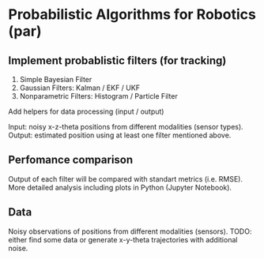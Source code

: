 # Probabilistic Algorithms for Robotics (par)

## Implement probablistic filters (for tracking)

1. Simple Bayesian Filter
2. Gaussian Filters: Kalman / EKF / UKF
3. Nonparametric Filters: Histogram / Particle Filter

Add helpers for data processing (input / output)

Input: noisy x-z-theta positions from different modalities (sensor types).
Output: estimated position using at least one filter mentioned above.

## Perfomance comparison

Output of each filter will be compared with standart metrics (i.e. RMSE). More detailed analysis including plots in Python (Jupyter Notebook).


## Data

Noisy observations of positions from different modalities (sensors).
TODO: either find some data or generate x-y-theta trajectories with additional noise.
